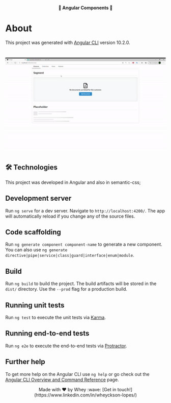 <h4 align="center"> 
	🚀 Angular Components 🚀 
</h4> 

# About

This project was generated with [Angular CLI](https://github.com/angular/angular-cli) version 10.2.0.

<h1 align="center">
    <img alt="compsAng" title="#compsAng" src="./src/assets/compAngular.gif" />
</h1>

## 🛠 Technologies

This project was developed in Angular and also in semantic-css;


## Development server

Run `ng serve` for a dev server. Navigate to `http://localhost:4200/`. The app will automatically reload if you change any of the source files.

## Code scaffolding

Run `ng generate component component-name` to generate a new component. You can also use `ng generate directive|pipe|service|class|guard|interface|enum|module`.

## Build

Run `ng build` to build the project. The build artifacts will be stored in the `dist/` directory. Use the `--prod` flag for a production build.

## Running unit tests

Run `ng test` to execute the unit tests via [Karma](https://karma-runner.github.io).

## Running end-to-end tests

Run `ng e2e` to execute the end-to-end tests via [Protractor](http://www.protractortest.org/).

## Further help

To get more help on the Angular CLI use `ng help` or go check out the [Angular CLI Overview and Command Reference](https://angular.io/cli) page.

<p align="center">
Made with ♥ by Whey :wave: [Get in touch!](https://www.linkedin.com/in/wheyckson-lopes/)
</p>
